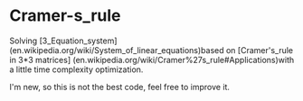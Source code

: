 # Cramer-s_rule
Solving [3_Equation_system] (en.wikipedia.org/wiki/System_of_linear_equations)based on [Cramer's_rule in 3*3 matrices] (en.wikipedia.org/wiki/Cramer%27s_rule#Applications)with a little time complexity optimization.

I'm new, so this is not the best code, feel free to improve it.
